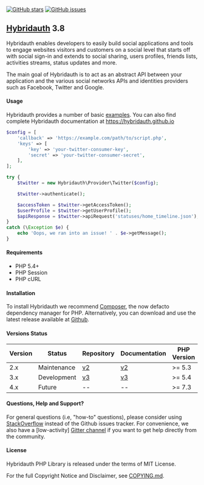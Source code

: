 [![GitHub stars](https://img.shields.io/github/stars/hybridauth/hybridauth.svg)](https://github.com/hybridauth/hybridauth/stargazers)
[![GitHub issues](https://img.shields.io/github/issues/hybridauth/hybridauth.svg)](https://github.com/hybridauth/hybridauth/issues)


## [Hybridauth](https://hybridauth.github.io/) 3.8

Hybridauth enables developers to easily build social applications and tools to engage websites visitors and customers on a social level that starts off with social sign-in and extends to social sharing, users profiles, friends lists, activities streams, status updates and more.

The main goal of Hybridauth is to act as an abstract API between your application and the various social networks APIs and identities providers such as Facebook, Twitter and Google.

#### Usage

Hybridauth provides a number of basic [examples](https://github.com/hybridauth/hybridauth/tree/master/examples). You can also find complete Hybridauth documentation at https://hybridauth.github.io

```php
$config = [
    'callback' => 'https://example.com/path/to/script.php',
    'keys' => [
        'key' => 'your-twitter-consumer-key',
        'secret' => 'your-twitter-consumer-secret',
    ],
];

try {
    $twitter = new Hybridauth\Provider\Twitter($config);

    $twitter->authenticate();

    $accessToken = $twitter->getAccessToken();
    $userProfile = $twitter->getUserProfile();
    $apiResponse = $twitter->apiRequest('statuses/home_timeline.json');
}
catch (\Exception $e) {
    echo 'Oops, we ran into an issue! ' . $e->getMessage();
}
```

#### Requirements

* PHP 5.4+
* PHP Session
* PHP cURL

#### Installation

To install Hybridauth we recommend [Composer](https://getcomposer.org/), the now defacto dependency manager for PHP. Alternatively, you can download and use the latest release available at [Github](https://github.com/hybridauth/hybridauth/releases).

#### Versions Status

| Version | Status      | Repository              | Documentation           | PHP Version |
|---------|-------------|-------------------------|-------------------------|-------------|
| 2.x     | Maintenance | [v2][hybridauth-2-repo] | [v2][hybridauth-2-docs] | >= 5.3      |
| 3.x     | Development | [v3][hybridauth-3-repo] | [v3][hybridauth-3-docs] | >= 5.4      |
| 4.x     | Future      | --                      | --                      | >= 7.3      |

[hybridauth-2-repo]: https://github.com/hybridauth/hybridauth/tree/v2
[hybridauth-3-repo]: https://github.com/hybridauth/hybridauth/
[hybridauth-2-docs]: https://hybridauth.github.io/hybridauth/
[hybridauth-3-docs]: https://hybridauth.github.io/

#### Questions, Help and Support?

For general questions (i.e, "how-to" questions), please consider using [StackOverflow](https://stackoverflow.com/questions/tagged/hybridauth) instead of the Github issues tracker. For convenience, we also have a [low-activity] [Gitter channel](https://gitter.im/hybridauth/hybridauth) if you want to get help directly from the community.

#### License

Hybridauth PHP Library is released under the terms of MIT License.

For the full Copyright Notice and Disclaimer, see [COPYING.md](https://github.com/hybridauth/hybridauth/blob/master/COPYING.md).
